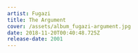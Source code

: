 ```yaml
---
artist: Fugazi
title: The Argument
cover: /assets/album_fugazi-argument.jpg
date: 2018-11-20T00:40:48.725Z
release-date: 2001
---
```


